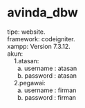 # avinda_dbw
tipe: website.<br>
framework: codeigniter.<br>
xampp: Version 7.3.12.<br>
akun:<br>
&#160;&#160;&#160;	1.atasan:<br>
&#160;&#160;&#160;&#160;&#160;			a. username : atasan<br>
&#160;&#160;&#160;&#160;&#160;			b. password : atasan<br>
&#160;&#160;&#160;	2.pegawai:<br>
&#160;&#160;&#160;&#160;&#160;			a. username : firman<br>
&#160;&#160;&#160;&#160;&#160;			b. password : firman<br>
